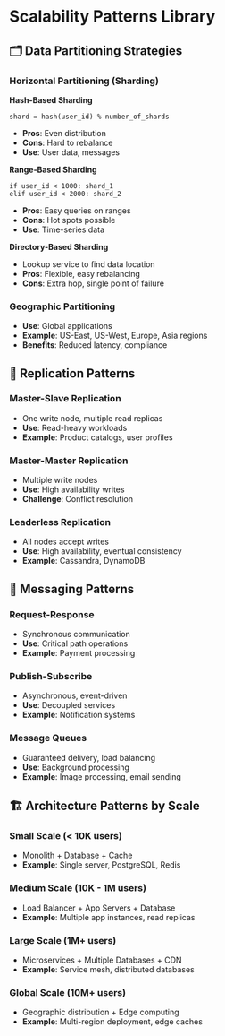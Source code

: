 # Scalability Patterns Library

## 🗂️ Data Partitioning Strategies

### Horizontal Partitioning (Sharding)
**Hash-Based Sharding**
```
shard = hash(user_id) % number_of_shards
```
- **Pros**: Even distribution
- **Cons**: Hard to rebalance
- **Use**: User data, messages

**Range-Based Sharding**  
```
if user_id < 1000: shard_1
elif user_id < 2000: shard_2
```
- **Pros**: Easy queries on ranges
- **Cons**: Hot spots possible
- **Use**: Time-series data

**Directory-Based Sharding**
- Lookup service to find data location
- **Pros**: Flexible, easy rebalancing
- **Cons**: Extra hop, single point of failure

### Geographic Partitioning
- **Use**: Global applications
- **Example**: US-East, US-West, Europe, Asia regions
- **Benefits**: Reduced latency, compliance

## 🔄 Replication Patterns

### Master-Slave Replication
- One write node, multiple read replicas
- **Use**: Read-heavy workloads
- **Example**: Product catalogs, user profiles

### Master-Master Replication  
- Multiple write nodes
- **Use**: High availability writes
- **Challenge**: Conflict resolution

### Leaderless Replication
- All nodes accept writes
- **Use**: High availability, eventual consistency
- **Example**: Cassandra, DynamoDB

## 📨 Messaging Patterns

### Request-Response
- Synchronous communication
- **Use**: Critical path operations
- **Example**: Payment processing

### Publish-Subscribe
- Asynchronous, event-driven
- **Use**: Decoupled services
- **Example**: Notification systems

### Message Queues
- Guaranteed delivery, load balancing
- **Use**: Background processing
- **Example**: Image processing, email sending

## 🏗️ Architecture Patterns by Scale

### Small Scale (< 10K users)
- Monolith + Database + Cache
- **Example**: Single server, PostgreSQL, Redis

### Medium Scale (10K - 1M users)  
- Load Balancer + App Servers + Database
- **Example**: Multiple app instances, read replicas

### Large Scale (1M+ users)
- Microservices + Multiple Databases + CDN
- **Example**: Service mesh, distributed databases

### Global Scale (10M+ users)
- Geographic distribution + Edge computing
- **Example**: Multi-region deployment, edge caches
